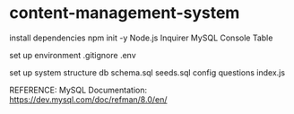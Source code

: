 # content-management-system
install dependencies
npm init -y
Node.js
Inquirer
MySQL
Console Table

set up environment
.gitignore
.env

set up system structure
db
    schema.sql
    seeds.sql
config
    questions
index.js


REFERENCE:
MySQL Documentation: https://dev.mysql.com/doc/refman/8.0/en/